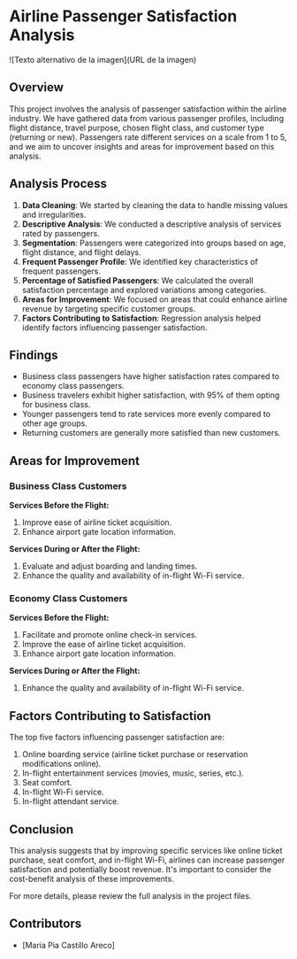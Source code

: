 # Airline Passenger Satisfaction Analysis
![Texto alternativo de la imagen](URL de la imagen)

## Overview

This project involves the analysis of passenger satisfaction within the airline industry. We have gathered data from various passenger profiles, including flight distance, travel purpose, chosen flight class, and customer type (returning or new). Passengers rate different services on a scale from 1 to 5, and we aim to uncover insights and areas for improvement based on this analysis.

## Analysis Process

1. **Data Cleaning**: We started by cleaning the data to handle missing values and irregularities.
2. **Descriptive Analysis**: We conducted a descriptive analysis of services rated by passengers.
3. **Segmentation**: Passengers were categorized into groups based on age, flight distance, and flight delays.
4. **Frequent Passenger Profile**: We identified key characteristics of frequent passengers.
5. **Percentage of Satisfied Passengers**: We calculated the overall satisfaction percentage and explored variations among categories.
6. **Areas for Improvement**: We focused on areas that could enhance airline revenue by targeting specific customer groups.
7. **Factors Contributing to Satisfaction**: Regression analysis helped identify factors influencing passenger satisfaction.

## Findings

- Business class passengers have higher satisfaction rates compared to economy class passengers.
- Business travelers exhibit higher satisfaction, with 95% of them opting for business class.
- Younger passengers tend to rate services more evenly compared to other age groups.
- Returning customers are generally more satisfied than new customers.

## Areas for Improvement

### Business Class Customers

**Services Before the Flight:**
1. Improve ease of airline ticket acquisition.
2. Enhance airport gate location information.

**Services During or After the Flight:**
1. Evaluate and adjust boarding and landing times.
2. Enhance the quality and availability of in-flight Wi-Fi service.

### Economy Class Customers

**Services Before the Flight:**
1. Facilitate and promote online check-in services.
2. Improve the ease of airline ticket acquisition.
3. Enhance airport gate location information.

**Services During or After the Flight:**
1. Enhance the quality and availability of in-flight Wi-Fi service.

## Factors Contributing to Satisfaction

The top five factors influencing passenger satisfaction are:
1. Online boarding service (airline ticket purchase or reservation modifications online).
2. In-flight entertainment services (movies, music, series, etc.).
3. Seat comfort.
4. In-flight Wi-Fi service.
5. In-flight attendant service.

## Conclusion

This analysis suggests that by improving specific services like online ticket purchase, seat comfort, and in-flight Wi-Fi, airlines can increase passenger satisfaction and potentially boost revenue. It's important to consider the cost-benefit analysis of these improvements.

For more details, please review the full analysis in the project files.

## Contributors

- [Maria Pia Castillo Areco]
